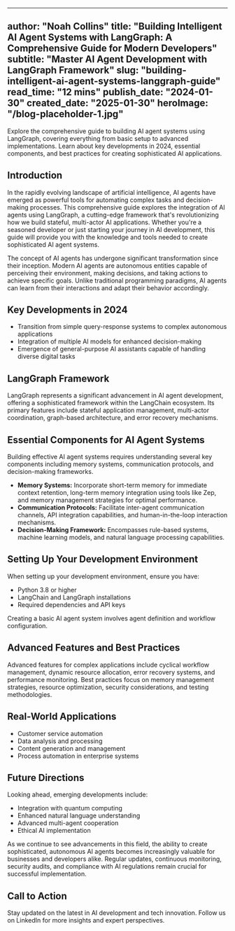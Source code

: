 
--- 
author: "Noah Collins"
title: "Building Intelligent AI Agent Systems with LangGraph: A Comprehensive Guide for Modern Developers"
subtitle: "Master AI Agent Development with LangGraph Framework"
slug: "building-intelligent-ai-agent-systems-langgraph-guide"
read_time: "12 mins"
publish_date: "2024-01-30"
created_date: "2025-01-30"
heroImage: "/blog-placeholder-1.jpg"
---

Explore the comprehensive guide to building AI agent systems using LangGraph, covering everything from basic setup to advanced implementations. Learn about key developments in 2024, essential components, and best practices for creating sophisticated AI applications.

## Introduction

In the rapidly evolving landscape of artificial intelligence, AI agents have emerged as powerful tools for automating complex tasks and decision-making processes. This comprehensive guide explores the integration of AI agents using LangGraph, a cutting-edge framework that's revolutionizing how we build stateful, multi-actor AI applications. Whether you're a seasoned developer or just starting your journey in AI development, this guide will provide you with the knowledge and tools needed to create sophisticated AI agent systems.

The concept of AI agents has undergone significant transformation since their inception. Modern AI agents are autonomous entities capable of perceiving their environment, making decisions, and taking actions to achieve specific goals. Unlike traditional programming paradigms, AI agents can learn from their interactions and adapt their behavior accordingly.

## Key Developments in 2024

- Transition from simple query-response systems to complex autonomous applications
- Integration of multiple AI models for enhanced decision-making
- Emergence of general-purpose AI assistants capable of handling diverse digital tasks

## LangGraph Framework

LangGraph represents a significant advancement in AI agent development, offering a sophisticated framework within the LangChain ecosystem. Its primary features include stateful application management, multi-actor coordination, graph-based architecture, and error recovery mechanisms.

## Essential Components for AI Agent Systems

Building effective AI agent systems requires understanding several key components including memory systems, communication protocols, and decision-making frameworks.

- **Memory Systems:** Incorporate short-term memory for immediate context retention, long-term memory integration using tools like Zep, and memory management strategies for optimal performance.
- **Communication Protocols:** Facilitate inter-agent communication channels, API integration capabilities, and human-in-the-loop interaction mechanisms.
- **Decision-Making Framework:** Encompasses rule-based systems, machine learning models, and natural language processing capabilities.

## Setting Up Your Development Environment

When setting up your development environment, ensure you have:

- Python 3.8 or higher
- LangChain and LangGraph installations
- Required dependencies and API keys

Creating a basic AI agent system involves agent definition and workflow configuration.

## Advanced Features and Best Practices

Advanced features for complex applications include cyclical workflow management, dynamic resource allocation, error recovery systems, and performance monitoring. Best practices focus on memory management strategies, resource optimization, security considerations, and testing methodologies.

## Real-World Applications

- Customer service automation
- Data analysis and processing
- Content generation and management
- Process automation in enterprise systems

## Future Directions

Looking ahead, emerging developments include:

- Integration with quantum computing
- Enhanced natural language understanding
- Advanced multi-agent cooperation
- Ethical AI implementation

As we continue to see advancements in this field, the ability to create sophisticated, autonomous AI agents becomes increasingly valuable for businesses and developers alike. Regular updates, continuous monitoring, security audits, and compliance with AI regulations remain crucial for successful implementation.

## Call to Action

Stay updated on the latest in AI development and tech innovation. Follow us on LinkedIn for more insights and expert perspectives.
